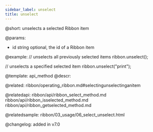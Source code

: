 ```yaml
---
sidebar_label: unselect
title: unselect
---          
```


@short: unselects a selected Ribbon item


@params:
- id	string  optional, the id of a Ribbon item



@example:
// unselects all previously selected items
ribbon.unselect();
 
// unselects a specified selected item
ribbon.unselect("print");


@template: api_method
@descr:

@related: ribbon/operating_ribbon.md#selectingunselectinganitem

@relatedapi:
ribbon/api/ribbon_select_method.md
ribbon/api/ribbon_isselected_method.md
ribbon/api/ribbon_getselected_method.md

@relatedsample:
ribbon/03_usage/06_select_unselect.html

@changelog:
added in v7.0

